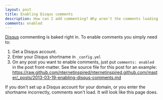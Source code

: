 ```yaml
---
layout: post
title: Enabling Disqus comments
description: How can I add commenting? Why aren't the comments loading on this page? What's going on bro?
comments: enabled
---
```


[Disqus](http://disqus.com/) commenting is baked right in. To enable comments you simply need to:

1. Get a Disqus account.
2. Enter your Disqus shortname in `_config.yml`
3. On any post you want to enable comments, just put `comments: enabled` in the post front-matter. See the source file for this post for an example: https://raw.github.com/nternetinspired/nternetinspired.github.com/master/_posts/2013-03-19-enabling-disqus-comments.md

If you don't set up a Disqus account for your domain, or you enter the shortname incorrectly, comments won't load. It will look like this page does.

